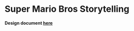 # Super Mario Bros Storytelling

#### Design document [here](https://github.com/xhefribala/MarioStoryTeller_Game/blob/master/annotated-7843_Xhefri_Bala_Assessment1.pdf)
